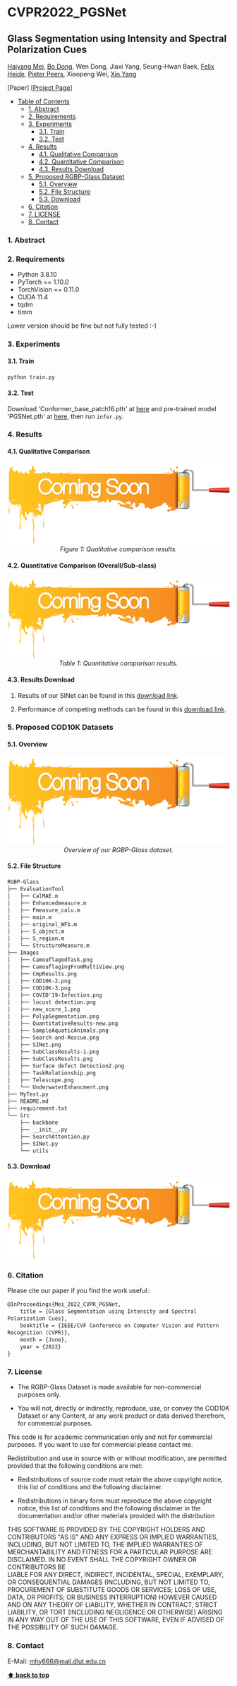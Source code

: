 # CVPR2022_PGSNet

## Glass Segmentation using Intensity and Spectral Polarization Cues
[Haiyang Mei](https://mhaiyang.github.io/), [Bo Dong](https://dongshuhao.github.io/), Wen Dong, Jiaxi Yang, Seung-Hwan Baek, [Felix Heide](https://www.cs.princeton.edu/~fheide/), [Pieter Peers](http://www.cs.wm.edu/~ppeers/), Xiaopeng Wei, [Xin Yang](https://xinyangdut.github.io/)

[Paper] [[Project Page](https://mhaiyang.github.io/CVPR2022_PGSNet/index.html)]

- [Table of Contents](#glass-segmentation-using-intensity-and-spectral-polarization-cues)
  * [1. Abstract](#1-abstract)
  * [2. Requirements](#2-requirements)
  * [3. Experiments](#3-experiments)
    + [3.1. Train](#31-train)
    + [3.2. Test](#32-test)
  * [4. Results](#4-results)
    + [4.1. Qualitative Comparison](#41-qualitative-comparison)
    + [4.2. Quantitative Comparison](#42-quantitative-comparison)
    + [4.3. Results Download](#43-results-download)
  * [5. Proposed RGBP-Glass Dataset](#5-proposed-rgbp-glass-dataset)
    + [5.1. Overview](#51-overview)
    + [5.2. File Structure](#52-file-structure)
    + [5.3. Download](#53-download)
  * [6. Citation](#6-citation)
  * [7. LICENSE](#7-license)
  * [8. Contact](#8-contact)

### 1. Abstract


### 2. Requirements
* Python 3.8.10
* PyTorch == 1.10.0
* TorchVision == 0.11.0
* CUDA 11.4
* tqdm
* timm

Lower version should be fine but not fully tested :-)


### 3. Experiments

#### 3.1. Train
`python train.py`

#### 3.2. Test
Download 'Conformer_base_patch16.pth' at [here](https://drive.google.com/file/d/1UoOyGa-vQtGWLAl-VADJ1bedzMaAvc22/view?usp=sharing) and pre-trained model 'PGSNet.pth' at [here](https://mhaiyang.github.io/CVPR2022_PGSNet/index.html), then run `infer.py`.


### 4. Results

#### 4.1. Qualitative Comparison
<p align="center">
    <img src="assets/coming_soon.png"/> <br />
    <em> 
    Figure 1: Qualitative comparison results.
    </em>
</p>

#### 4.2. Quantitative Comparison (Overall/Sub-class)

<p align="center">
    <img src="assets/coming_soon.png"/> <br />
    <em> 
    Table 1: Quantitative comparison results.
    </em>
</p>

#### 4.3. Results Download 

1. Results of our SINet can be found in this [download link](https://drive.google.com/drive/folders/1uxIuT5havrkL07Skp_oQHoiJ8m2he1Fn?usp=sharing).

2. Performance of competing methods can be found in this [download link](https://drive.google.com/open?id=1jGE_6IzjGw1ExqxteJ0KZSkM4GaEVC4J).

### 5. Proposed COD10K Datasets

#### 5.1. Overview

<p align="center">
    <img width="600" height="200" src="assets/coming_soon.png"/> <br />
    <em> 
    Overview of our RGBP-Glass dataset.
    </em>
</p>

#### 5.2. File Structure
	RGBP-Glass
	├── EvaluationTool
	│   ├── CalMAE.m
	│   ├── Enhancedmeasure.m
	│   ├── Fmeasure_calu.m
	│   ├── main.m
	│   ├── original_WFb.m
	│   ├── S_object.m
	│   ├── S_region.m
	│   └── StructureMeasure.m
	├── Images
	│   ├── CamouflagedTask.png
	│   ├── CamouflagingFromMultiView.png
	│   ├── CmpResults.png
	│   ├── COD10K-2.png
	│   ├── COD10K-3.png
	│   ├── COVID'19-Infection.png
	│   ├── locust detection.png
	│   ├── new_score_1.png
	│   ├── PolypSegmentation.png
	│   ├── QuantitativeResults-new.png
	│   ├── SampleAquaticAnimals.png
	│   ├── Search-and-Rescue.png
	│   ├── SINet.png
	│   ├── SubClassResults-1.png
	│   ├── SubClassResults.png
	│   ├── Surface defect Detection2.png
	│   ├── TaskRelationship.png
	│   ├── Telescope.png
	│   └── UnderwaterEnhancment.png
	├── MyTest.py
	├── README.md
	├── requirement.txt
	└── Src
	    ├── backbone
	    ├── __init__.py
	    ├── SearchAttention.py
	    ├── SINet.py
	    └── utils

#### 5.3. Download

<p align="center">
    <img src="assets/coming_soon.png"/> <br />
    <em> 
    </em>
</p>

### 6. Citation
Please cite our paper if you find the work useful::

```
@InProceedings{Mei_2022_CVPR_PGSNet,
    title = {Glass Segmentation using Intensity and Spectral Polarization Cues},
    booktitle = {IEEE/CVF Conference on Computer Vision and Pattern Recognition (CVPR)},
    month = {June},
    year = {2022}
}
```


### 7. License

[//]: # (Please see `LICENSE`)

- The RGBP-Glass Dataset is made available for non-commercial purposes only.

- You will not, directly or indirectly, reproduce, use, or convey the COD10K Dataset 
or any Content, or any work product or data derived therefrom, for commercial purposes.

This code is for academic communication only and not for commercial purposes. 
If you want to use for commercial please contact me.

Redistribution and use in source with or without
modification, are permitted provided that the following conditions are
met:

* Redistributions of source code must retain the above copyright
  notice, this list of conditions and the following disclaimer.
  
* Redistributions in binary form must reproduce the above copyright
  notice, this list of conditions and the following disclaimer in
  the documentation and/or other materials provided with the distribution

THIS SOFTWARE IS PROVIDED BY THE COPYRIGHT HOLDERS AND CONTRIBUTORS "AS IS"
AND ANY EXPRESS OR IMPLIED WARRANTIES, INCLUDING, BUT NOT LIMITED TO, THE
IMPLIED WARRANTIES OF MERCHANTABILITY AND FITNESS FOR A PARTICULAR PURPOSE
ARE DISCLAIMED. IN NO EVENT SHALL THE COPYRIGHT OWNER OR CONTRIBUTORS BE 	
LIABLE FOR ANY DIRECT, INDIRECT, INCIDENTAL, SPECIAL, EXEMPLARY, OR
CONSEQUENTIAL DAMAGES (INCLUDING, BUT NOT LIMITED TO, PROCUREMENT OF
SUBSTITUTE GOODS OR SERVICES; LOSS OF USE, DATA, OR PROFITS; OR BUSINESS
INTERRUPTION) HOWEVER CAUSED AND ON ANY THEORY OF LIABILITY, WHETHER IN
CONTRACT, STRICT LIABILITY, OR TORT (INCLUDING NEGLIGENCE OR OTHERWISE)
ARISING IN ANY WAY OUT OF THE USE OF THIS SOFTWARE, EVEN IF ADVISED OF THE
POSSIBILITY OF SUCH DAMAGE.

### 8. Contact
E-Mail: mhy666@mail.dlut.edu.cn


**[⬆ back to top](#1-abstract)**